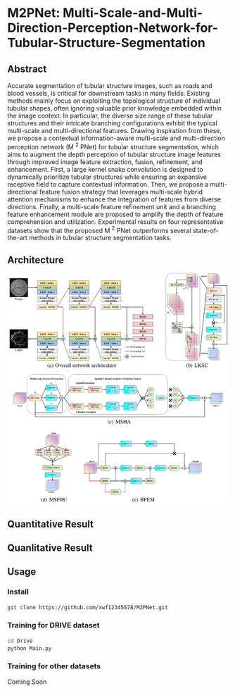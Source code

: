 # M2PNet: Multi-Scale-and-Multi-Direction-Perception-Network-for-Tubular-Structure-Segmentation
## Abstract
Accurate segmentation of tubular structure images, such as roads and blood vessels, is critical for downstream tasks in many fields. Existing methods mainly focus on exploiting the topological structure of individual tubular shapes, often ignoring valuable prior knowledge embedded within the image context. In particular, the diverse size range of these tubular structures and their intricate branching configurations exhibit the typical multi-scale and multi-directional features. Drawing inspiration from these, we propose a contextual information-aware multi-scale and multi-direction perception network (M $^2$ PNet) for tubular structure segmentation, which aims to augment the depth perception of tubular structure image features through improved image feature extraction, fusion, refinement, and enhancement. First, a large kernel snake convolution is designed to dynamically prioritize tubular structures while ensuring an expansive receptive field to capture contextual information. Then, we propose a multi-directional feature fusion strategy that leverages multi-scale hybrid attention mechanisms to enhance the integration of features from diverse directions. Finally, a multi-scale feature refinement unit and a branching feature enhancement module are proposed to amplify the depth of feature comprehension and utilization. Experimental results on four representative datasets show that the proposed M $^2$ PNet outperforms several state-of-the-art methods in tubular structure segmentation tasks.
## Architecture
![Architecture](Architecture.png)
## Quantitative Result
## Quanlitative Result
## Usage
### Install
```bash
git clone https://github.com/xwf12345678/M2PNet.git
```
### Training for DRIVE dataset
```bash
cd Drive
python Main.py
```
### Training for other datasets
Coming Soon
